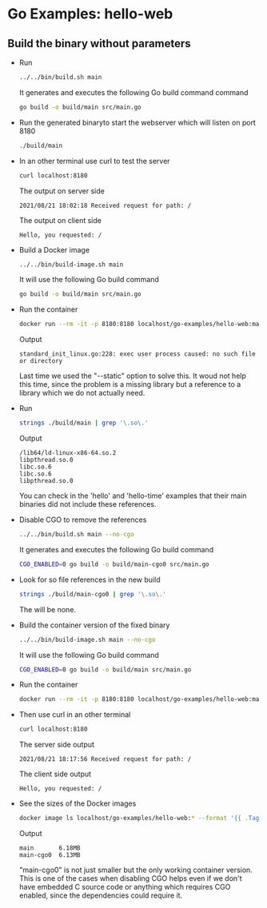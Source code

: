 # Go Examples: hello-web

## Build the binary without parameters

* Run

  ```bash
  ../../bin/build.sh main
  ```

  It generates and executes the following Go build command command

  ```bash
  go build -o build/main src/main.go
  ```

* Run the generated binaryto start the webserver which will listen on port 8180

  ```bash
  ./build/main
  ```

* In an other terminal use curl to test the server

  ```bash
  curl localhost:8180
  ```

  The output on server side

  ```
  2021/08/21 18:02:18 Received request for path: /
  ```

  The output on client side

  ```
  Hello, you requested: /
  ```

* Build a Docker image

  ```bash
  ../../bin/build-image.sh main
  ```

  It will use the following Go build command

  ```bash
  go build -o build/main src/main.go
  ```

* Run the container

  ```bash
  docker run --rm -it -p 8180:8180 localhost/go-examples/hello-web:main
  ```

  Output

  ```
  standard_init_linux.go:228: exec user process caused: no such file or directory
  ```

  Last time we used the "--static" option to solve this.
  It woud not help this time, since the problem is a missing library
  but a reference to a library which we do not actually need.

* Run

  ```bash
  strings ./build/main | grep '\.so\.'
  ```

  Output

  ```
  /lib64/ld-linux-x86-64.so.2
  libpthread.so.0
  libc.so.6
  libc.so.6
  libpthread.so.0
  ```

  You can check in the 'hello' and 'hello-time' examples that their main binaries
  did not include these references.

* Disable CGO to remove the references

  ```bash
  ../../bin/build.sh main --no-cgo
  ```

  It generates and executes the following Go build command

  ```bash
  CGO_ENABLED=0 go build -o build/main-cgo0 src/main.go
  ```  

* Look for so file references in the new build

  ```bash
  strings ./build/main-cgo0 | grep '\.so\.'
  ```

  The will be none.

* Build the container version of the fixed binary

  ```bash
  ../../bin/build-image.sh main --no-cgo
  ```

  It will use the following Go build command

  ```bash
  CGO_ENABLED=0 go build -o build/main src/main.go
  ```

* Run the container

  ```bash
  docker run --rm -it -p 8180:8180 localhost/go-examples/hello-web:main-cgo0
  ```

* Then use curl in an other terminal

  ```bash
  curl localhost:8180
  ```

  The server side output

  ```
  2021/08/21 18:17:56 Received request for path: /
  ```

  The client side output

  ```
  Hello, you requested: /
  ```

* See the sizes of the Docker images

  ```bash
  docker image ls localhost/go-examples/hello-web:* --format '{{ .Tag }} {{ .Size }}' | column -t | sort
  ```

  Output

  ```
  main       6.18MB
  main-cgo0  6.13MB
  ```

  "main-cgo0" is not just smaller but the only working container version.
  This is one of the cases when disabling CGO helps even if we don't have
  embedded C source code or anything which requires CGO enabled, since
  the dependencies could require it.

